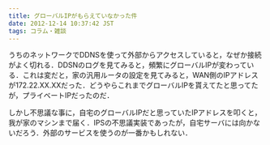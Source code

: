 ```yaml
---
title: グローバルIPがもらえていなかった件
date: 2012-12-14 10:37:42 JST
tags: コラム・雑談
---
```


うちのネットワークでDDNSを使って外部からアクセスしていると，なぜか接続がよく切れる．DDSNのログを見てみると，頻繁にグローバルIPが変わっている．これは変だと，家の汎用ルータの設定を見てみると，WAN側のIPアドレスが172\.22\.XX\.XXだった．どうやらこれまでグローバルIPを貰えてたと思ってたが，プライベートIPだったのだ．

しかし不思議な事に，自宅のグローバルIPだと思っていたIPアドレスを叩くと，我が家のマシンまで届く．IPSの不思議実装であったが，自宅サーバには向かないだろう．外部のサービスを使うのが一番かもしれない．

